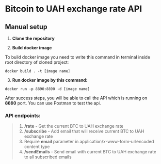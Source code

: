 # Bitcoin to UAH exchange rate API

## Manual setup
1) **Clone the repository**

2) **Build docker image**

To build docker image you need to write this command in terminal inside root directory of cloned project:
```shell
docker build . -t [image name]
```
3) **Run docker image by this command:**

```shell
docker run -p 8890:8890 -d [image name]
```

After success steps, you will be able to call the API which is running on **8890** port.
You can use Postman to test the api.

### API endpoints:
>1) **/rate** - Get the current BTC to UAH exchange rate
>2) **/subscribe** - Add email that will receive current BTC to UAH exchange rate
>   1) Require **email** parameter in application/x-www-form-urlencoded content type
>3) **/sendEmails** - Send email with current BTC to UAH exchange rate to all subscribed emails
